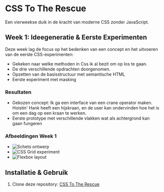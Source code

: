 # CSS To The Rescue

Een vierweekse duik in de kracht van moderne CSS zonder JavaScript.

## Week 1: Ideegeneratie & Eerste Experimenten

Deze week lag de focus op het bedenken van een concept en het uitvoeren van de eerste CSS-experimenten:

- Gekeken naar welke methoden in Css ik al bezit om op los te gaan.
- De drie verschillende opdrachten doorgenomen.
- Opzetten van de basisstructuur met semantische HTML
- Eerste experiment met masking

### Resultaten
- Gekozen concept: Ik ga een interface van een crane operator maken. Hoistin' Hank heeft een hijskraan, en de user kan ondervinden hoe het is om een dag op een kraan te werken.
- Eerste prototype met verschillende vlakken wat als achtergrond kan gaan fungeren

### Afbeeldingen Week 1
- ![Schets ontwerp](pad/naar/afbeelding1.jpg)
- ![CSS Grid experiment](pad/naar/afbeelding2.jpg)
- ![Flexbox layout](pad/naar/afbeelding3.jpg)


## Installatie & Gebruik

1. Clone deze repository: <a href="https://github.com/Christian199815/MWDND-CSS.git">CSS To The Rescue</a>
